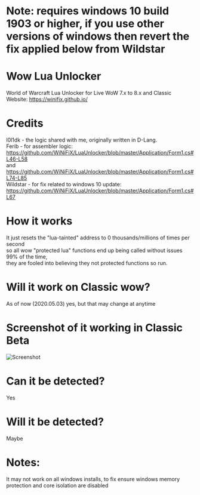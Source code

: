 # Note: requires windows 10 build 1903 or higher, if you use other versions of windows then revert the fix applied below from Wildstar

# Wow Lua Unlocker
World of Warcraft Lua Unlocker for Live WoW 7.x to 8.x and Classic<br>
Website: https://winifix.github.io/<br>

# Credits
l0l1dk - the logic shared with me, originally written in D-Lang.<br>
Ferib - for assembler logic: https://github.com/WiNiFiX/LuaUnlocker/blob/master/Application/Form1.cs#L46-L58<br>
and https://github.com/WiNiFiX/LuaUnlocker/blob/master/Application/Form1.cs#L74-L85<br>
Wildstar - for fix related to windows 10 update: https://github.com/WiNiFiX/LuaUnlocker/blob/master/Application/Form1.cs#L67

# How it works
It just resets the "lua-tainted" address to 0 thousands/millions of times per second<br>
so all wow "protected lua" functions end up being called without issues 99% of the time,<br>
they are fooled into believing they not protected functions so run.<br>

# Will it work on Classic wow?
As of now (2020.05.03) yes, but that may change at anytime

# Screenshot of it working in Classic Beta 
![Screenshot](https://i.imgur.com/GiMAzWy.png)

# Can it be detected?
Yes<br>

# Will it be detected?
Maybe<br>

# Notes: 
It may not work on all windows installs, to fix ensure windows memory protection and core isolation are disabled<br>

